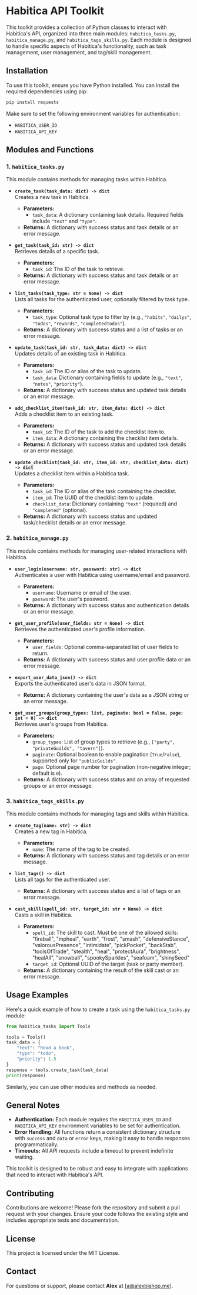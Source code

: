 # Habitica API Toolkit

This toolkit provides a collection of Python classes to interact with Habitica's API, organized into three main modules: `habitica_tasks.py`, `habitica_manage.py`, and `habitica_tags_skills.py`. Each module is designed to handle specific aspects of Habitica's functionality, such as task management, user management, and tag/skill management.

## Installation

To use this toolkit, ensure you have Python installed. You can install the required dependencies using pip:

```bash
pip install requests
```

Make sure to set the following environment variables for authentication:
- `HABITICA_USER_ID`
- `HABITICA_API_KEY`

## Modules and Functions

### 1. `habitica_tasks.py`

This module contains methods for managing tasks within Habitica.

- **`create_task(task_data: dict) -> dict`**  
  Creates a new task in Habitica.  
  - **Parameters:**  
    - `task_data`: A dictionary containing task details. Required fields include `"text"` and `"type"`.
  - **Returns:** A dictionary with success status and task details or an error message.

- **`get_task(task_id: str) -> dict`**  
  Retrieves details of a specific task.  
  - **Parameters:**  
    - `task_id`: The ID of the task to retrieve.
  - **Returns:** A dictionary with success status and task details or an error message.

- **`list_tasks(task_type: str = None) -> dict`**  
  Lists all tasks for the authenticated user, optionally filtered by task type.  
  - **Parameters:**  
    - `task_type`: Optional task type to filter by (e.g., `"habits"`, `"dailys"`, `"todos"`, `"rewards"`, `"completedTodos"`).
  - **Returns:** A dictionary with success status and a list of tasks or an error message.

- **`update_task(task_id: str, task_data: dict) -> dict`**  
  Updates details of an existing task in Habitica.  
  - **Parameters:**  
    - `task_id`: The ID or alias of the task to update.  
    - `task_data`: Dictionary containing fields to update (e.g., `"text"`, `"notes"`, `"priority"`).  
  - **Returns:** A dictionary with success status and updated task details or an error message.

- **`add_checklist_item(task_id: str, item_data: dict) -> dict`**  
  Adds a checklist item to an existing task.  
  - **Parameters:**  
    - `task_id`: The ID of the task to add the checklist item to.
    - `item_data`: A dictionary containing the checklist item details.
  - **Returns:** A dictionary with success status and updated task details or an error message.

- **`update_checklist(task_id: str, item_id: str, checklist_data: dict) -> dict`**  
  Updates a checklist item within a Habitica task.  
  - **Parameters:**  
    - `task_id`: The ID or alias of the task containing the checklist.  
    - `item_id`: The UUID of the checklist item to update.  
    - `checklist_data`: Dictionary containing `"text"` (required) and `"completed"` (optional).  
  - **Returns:** A dictionary with success status and updated task/checklist details or an error message.


### 2. `habitica_manage.py`

This module contains methods for managing user-related interactions with Habitica.

- **`user_login(username: str, password: str) -> dict`**  
  Authenticates a user with Habitica using username/email and password.  
  - **Parameters:**  
    - `username`: Username or email of the user.
    - `password`: The user's password.
  - **Returns:** A dictionary with success status and authentication details or an error message.

- **`get_user_profile(user_fields: str = None) -> dict`**  
  Retrieves the authenticated user's profile information.  
  - **Parameters:**  
    - `user_fields`: Optional comma-separated list of user fields to return.
  - **Returns:** A dictionary with success status and user profile data or an error message.

- **`export_user_data_json() -> dict`**  
  Exports the authenticated user's data in JSON format.  
  - **Returns:** A dictionary containing the user's data as a JSON string or an error message.

- **`get_user_groups(group_types: list, paginate: bool = False, page: int = 0) -> dict`**  
  Retrieves user's groups from Habitica.  
  - **Parameters:**  
    - `group_types`: List of group types to retrieve (e.g., `["party", "privateGuilds", "tavern"]`).  
    - `paginate`: Optional boolean to enable pagination (`True`/`False`), supported only for `"publicGuilds"`.  
    - `page`: Optional page number for pagination (non-negative integer; default is `0`).  
  - **Returns:** A dictionary with success status and an array of requested groups or an error message.

### 3. `habitica_tags_skills.py`

This module contains methods for managing tags and skills within Habitica.

- **`create_tag(name: str) -> dict`**  
  Creates a new tag in Habitica.  
  - **Parameters:**  
    - `name`: The name of the tag to be created.
  - **Returns:** A dictionary with success status and tag details or an error message.

- **`list_tags() -> dict`**  
  Lists all tags for the authenticated user.  
  - **Returns:** A dictionary with success status and a list of tags or an error message.

- **`cast_skill(spell_id: str, target_id: str = None) -> dict`**  
  Casts a skill in Habitica.  
  - **Parameters:**  
    - `spell_id`: The skill to cast. Must be one of the allowed skills: "fireball", "mpheal", "earth", "frost", "smash", "defensiveStance", "valorousPresence", "intimidate", "pickPocket", "backStab", "toolsOfTrade", "stealth", "heal", "protectAura", "brightness", "healAll", "snowball", "spookySparkles", "seafoam", "shinySeed"
    - `target_id`: Optional UUID of the target (task or party member).
  - **Returns:** A dictionary containing the result of the skill cast or an error message.

## Usage Examples

Here's a quick example of how to create a task using the `habitica_tasks.py` module:

```python
from habitica_tasks import Tools

tools = Tools()
task_data = {
    "text": "Read a book",
    "type": "todo",
    "priority": 1.5
}
response = tools.create_task(task_data)
print(response)
```

Similarly, you can use other modules and methods as needed.

## General Notes

- **Authentication:** Each module requires the `HABITICA_USER_ID` and `HABITICA_API_KEY` environment variables to be set for authentication.
- **Error Handling:** All functions return a consistent dictionary structure with `success` and `data` or `error` keys, making it easy to handle responses programmatically.
- **Timeouts:** All API requests include a timeout to prevent indefinite waiting.

This toolkit is designed to be robust and easy to integrate with applications that need to interact with Habitica's API.

## Contributing

Contributions are welcome! Please fork the repository and submit a pull request with your changes. Ensure your code follows the existing style and includes appropriate tests and documentation.

## License

This project is licensed under the MIT License.

## Contact

For questions or support, please contact **Alex** at [a@alexbishop.me].